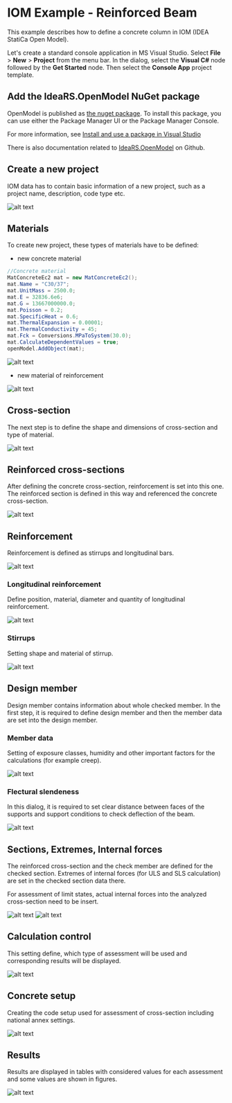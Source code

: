 # IOM Example - Reinforced Beam

This example describes how to define a concrete column in IOM (IDEA StatiCa Open Model).


Let's create a standard console application in MS Visual Studio. Select __File__ > __New__ > __Project__ from the menu bar. In the dialog, select the __Visual C#__ node followed by the __Get Started__ node. Then select the __Console App__ project template.

## Add the IdeaRS.OpenModel NuGet package

OpenModel is published as [the nuget package](https://www.nuget.org/packages/IdeaStatiCa.OpenModel/). To install this package, you can use either the Package Manager UI or the Package Manager Console.

For more information, see [Install and use a package in Visual Studio](https://docs.microsoft.com/en-us/nuget/quickstart/install-and-use-a-package-in-visual-studio)

There is also documentation related to [IdeaRS.OpenModel](https://idea-statica.github.io/iom/iom-api/latest/index.html) on Github.

## Create a new project
IOM data has to contain basic information of a new project, such as a project name, description, code type etc.

![alt text][projdata]


## Materials
To create new project, these types of materials have to be defined:
-	new concrete material
```csharp
//Concrete material
MatConcreteEc2 mat = new MatConcreteEc2();
mat.Name = "C30/37";
mat.UnitMass = 2500.0;
mat.E = 32836.6e6;
mat.G = 13667000000.0;
mat.Poisson = 0.2;
mat.SpecificHeat = 0.6;
mat.ThermalExpansion = 0.00001;
mat.ThermalConductivity = 45;
mat.Fck = Conversions.MPaToSystem(30.0);
mat.CalculateDependentValues = true;
openModel.AddObject(mat);
```

![alt text][concreteprop]


-   new material of reinforcement

![alt text][reinforcementprop]


## Cross-section
The next step is to define the shape and dimensions of cross-section and type of material.

![alt text][cross-section]


## Reinforced cross-sections
After defining the concrete cross-section, reinforcement is set into this one. The reinforced section is defined in this way and referenced the concrete cross-section.

![alt text][rcs]


## Reinforcement
Reinforcement is defined as stirrups and longitudinal bars.

![alt text][reinforcement]


### Longitudinal reinforcement
Define position, material, diameter and quantity of longitudinal reinforcement.

![alt text][longreinforcement]

### Stirrups
Setting shape and material of stirrup.

![alt text][stirrups]


## Design member
Design member contains information about whole checked member. In the first step, it is required to define design member and then the member data are set into the design member.

### Member data
Setting of exposure classes, humidity and other important factors for the calculations (for example creep).

![alt text][member data]

### Flectural slendeness
In this dialog, it is required to set clear distance between faces of the supports and support conditions to check deflection of the beam.

![alt text][slenderness]


## Sections, Extremes, Internal forces
The reinforced cross-section and the check member are defined for the checked section. 
Extremes of internal forces (for ULS and SLS calculation) are set in the checked section data there.

For assessment of limit states, actual internal forces into the analyzed cross-section need to be insert.

![alt text][sections]
![alt text][forces]


## Calculation control
This setting define, which type of assessment will be used and corresponding results will be displayed.

![alt text][calccontrol]


## Concrete setup
Creating the code setup used for assessment of cross-section including national annex settings.

![alt text][concretesetup]


## Results
Results are displayed in tables with considered values for each assessment and some values are shown in figures.

![alt text][results]




[projdata]: Images/ReinforcedBeam/1.PNG "Project data"
[concreteprop]: Images/ReinforcedBeam/14.PNG "Concrete"
[reinforcementprop]: Images/ReinforcedBeam/15.PNG "Reinforcement"
[cross-section]: Images/ReinforcedBeam/2.PNG "Cross-section"
[member data]: Images/ReinforcedBeam/3.PNG "Member data"
[slenderness]: Images/ReinforcedBeam/4.PNG "Slenderness"
[forces]: Images/ReinforcedBeam/5.PNG "Internal forces"
[reinforcement]: Images/ReinforcedBeam/6.PNG "Reinforcement"
[stirrups]: Images/ReinforcedBeam/7.PNG "Stirrups"
[longreinforcement]: Images/ReinforcedBeam/8.PNG "Longitudinal reinforcement"
[calccontrol]: Images/ReinforcedBeam/9.PNG "Calulation control"
[results]: Images/ReinforcedBeam/10.PNG "Results"
[sections]: Images/ReinforcedBeam/11.PNG "Sections"
[members]: Images/ReinforcedBeam/12.PNG "Members"
[rcs]: Images/ReinforcedBeam/13.PNG "Reinforced cross-sections"
[concretesetup]: Images/ReinforcedBeam/16.PNG "Concrete setup"
